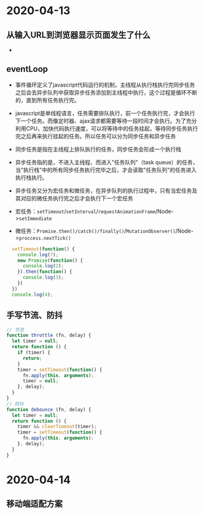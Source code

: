 # 2020-04-13

## 从输入URL到浏览器显示页面发生了什么

 - 

## eventLoop
 - 事件循环定义了javascript代码运行的机制，主线程从执行栈执行完同步任务之后会去异步队列中获取异步任务添加到主线程中执行，这个过程是循环不断的，直到所有任务执行完。

 - javascript是单线程语言，任务需要排队执行，前一个任务执行完，才会执行下一个任务。而像定时器、ajax请求都需要等待一段时间才会执行。为了充分利用CPU，加快代码执行速度，可以将等待中的任务挂起，等待同步任务执行完之后再来执行挂起的任务。所以任务可以分为同步任务和异步任务
 
 - 同步任务是指在主线程上排队执行的任务，同步任务会形成一个执行栈

 - 异步任务指的是，不进入主线程、而进入"任务队列"（task queue）的任务，当"执行栈"中的所有同步任务执行完毕之后，才会读取"任务队列"的任务进入执行栈执行。

 - 异步任务又分为宏任务和微任务，在异步队列的执行过程中，只有当宏任务及其对应的微任务执行完之后才会执行下一个宏任务

 - 宏任务：`setTimeout`/`setInterval`/`requestAnimationFrame`/Node->`setImmediate`
 - 微任务：`Promise.then()/catch()/finally()`/`MutationObserver()`/Node->`proccess.nextTick()`

```javascript
  setTimeout(function() {
    console.log(7);
    new Promise(function() {
      console.log(2);
    }).then(function() {
      console.log(3);
    })
  })
  console.log(4);
```
## 手写节流、防抖

```javascript
// 节流
function throttle (fn, delay) {
  let timer = null;
  return function () {
    if (timer) {
      return;
    }
    timer = setTimeout(function() {
      fn.apply(this, arguments);
      timer = null;
    }, delay);
  }
}
// 防抖
function debounce (fn, delay) {
  let timer = null;
  return function () {
    timer && clearTimeout(timer);
    timer = setTimeout(function() {
      fn.apply(this, arguments);
    }, delay);
  }
}
```
# 2020-04-14 

## 移动端适配方案